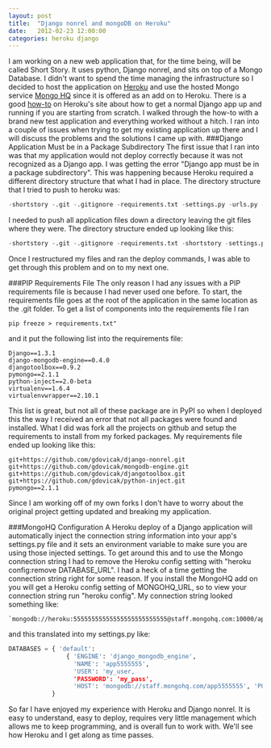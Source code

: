 ```yaml
---
layout: post
title:  "Django nonrel and mongoDB on Heroku"
date:   2012-02-23 12:00:00
categories: heroku django 
---
```


I am working on a new web application that, for the time being, will be called Short Story. It uses python, Django nonrel, and sits on top of a Mongo Database. I didn't want to spend the time managing the infrastructure so I decided to host the application on [Heroku](http://www.heroku.com/) and use the hosted Mongo service [Mongo HQ](https://mongohq.com/home) since it is offered as an add on to Heroku. There is a good [how-to](http://devcenter.heroku.com/articles/django) on Heroku's site about how to get a normal Django app up and running if you are starting from scratch. I walked through the how-to with a brand new test application and everything worked without a hitch. I ran into a couple of issues when trying to get my existing application up there and I will discuss the problems and the solutions I came up with. ###Django Application Must be in a Package Subdirectory The first issue that I ran into was that my application would not deploy correctly because it was not recognized as a Django app. I was getting the error "Django app must be in a package subdirectory". This was happening because Heroku required a different directory structure that what I had in place. The directory structure that I tried to push to heroku was: 

```python
-shortstory -.git -.gitignore -requirements.txt -settings.py -urls.py -registration -short_story_web -my_app_urls.py 
```

I needed to push all application files down a directory leaving the git files where they were. The directory structure ended up looking like this: 

```python
-shortstory -.git -.gitignore -requirements.txt -shortstory -settings.py -urls.py -registration -short_story_web -my_app_urls.py
```

Once I restructured my files and ran the deploy commands, I was able to get through this problem and on to my next one. 

###PIP Requirements File The only reason I had any issues with a PIP requirements file is because I had never used one before. To start, the requirements file goes at the root of the application in the same location as the .git folder. To get a list of components into the requirements file I ran 

``` shell
pip freeze > requirements.txt" 
```

and it put the following list into the requirements file: 

```
Django==1.3.1 
django-mongodb-engine==0.4.0 
djangotoolbox==0.9.2 
pymongo==2.1.1 
python-inject==2.0-beta 
virtualenv==1.6.4 
virtualenvwrapper==2.10.1 
```

This list is great, but not all of these package are in PyPI so when I deployed this the way I received an error that not all packages were found and installed. What I did was fork all the projects on github and setup the requirements to install from my forked packages. My requirements file ended up looking like this: 

```
git+https://github.com/gdovicak/django-nonrel.git 
git+https://github.com/gdovicak/mongodb-engine.git 
git+https://github.com/gdovicak/djangotoolbox.git 
git+https://github.com/gdovicak/python-inject.git 
pymongo==2.1.1 
```

Since I am working off of my own forks I don't have to worry about the original project getting updated and breaking my application. 

###MongoHQ Configuration A Heroku deploy of a Django application will automatically inject the connection string information into your app's settings.py file and it sets an environment variable to make sure you are using those injected settings. To get around this and to use the Mongo connection string I had to remove the Heroku config setting with "heroku config:remove DATABASE_URL". I had a heck of a time getting the connection string right for some reason. If you install the MongoHQ add on you will get a Heroku config setting of MONGOHQ_URL, so to view your connection string run "heroku config". My connection string looked something like: 

```
`mongodb://heroku:55555555555555555555555555@staff.mongohq.com:10000/app5555555`
```

 and this translated into my settings.py like: 

```python
DATABASES = { 'default': 
                { 'ENGINE': 'django_mongodb_engine', 
                  'NAME': 'app5555555', 
                  'USER': 'my_user, 
                  'PASSWORD': 'my_pass', 
                  'HOST': 'mongodb://staff.mongohq.com/app5555555', 'PORT': 10000, }, 
            } 
```

So far I have enjoyed my experience with Heroku and Django nonrel. It is easy to understand, easy to deploy, requires very little management which allows me to keep programming, and is overall fun to work with. We'll see how Heroku and I get along as time passes.
